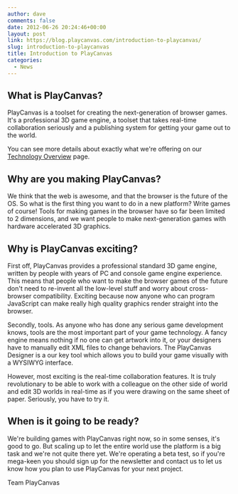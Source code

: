 ```yaml
---
author: dave
comments: false
date: 2012-06-26 20:24:46+00:00
layout: post
link: https://blog.playcanvas.com/introduction-to-playcanvas/
slug: introduction-to-playcanvas
title: Introduction to PlayCanvas
categories:
  - News
---
```


## What is PlayCanvas?

PlayCanvas is a toolset for creating the next-generation of browser games. It's a professional 3D game engine, a toolset that takes real-time collaboration seriously and a publishing system for getting your game out to the world.

You can see more details about exactly what we're offering on our [Technology Overview](https://playcanvas.com/features) page.

## Why are you making PlayCanvas?

We think that the web is awesome, and that the browser is the future of the OS. So what is the first thing you want to do in a new platform? Write games of course! Tools for making games in the browser have so far been limited to 2 dimensions, and we want people to make next-generation games with hardware accelerated 3D graphics.

## Why is PlayCanvas exciting?

First off, PlayCanvas provides a professional standard 3D game engine, written by people with years of PC and console game engine experience. This means that people who want to make the browser games of the future don't need to re-invent all the low-level stuff and worry about cross-browser compatibility. Exciting because now anyone who can program JavaScript can make really high quality graphics render straight into the browser.

Secondly, tools. As anyone who has done any serious game development knows, tools are the most important part of your game technology. A fancy engine means nothing if no one can get artwork into it, or your designers have to manually edit XML files to change behaviors. The PlayCanvas Designer is a our key tool which allows you to build your game visually with a WYSIWYG interface.

However, most exciting is the real-time collaboration features. It is truly revolutionary to be able to work with a colleague on the other side of world and edit 3D worlds in real-time as if you were drawing on the same sheet of paper. Seriously, you have to try it.

## When is it going to be ready?

We're building games with PlayCanvas right now, so in some senses, it's good to go. But scaling up to let the entire world use the platform is a big task and we're not quite there yet. We're operating a beta test, so if you're mega-keen you should sign up for the newsletter and contact us to let us know how you plan to use PlayCanvas for your next project.

Team PlayCanvas
